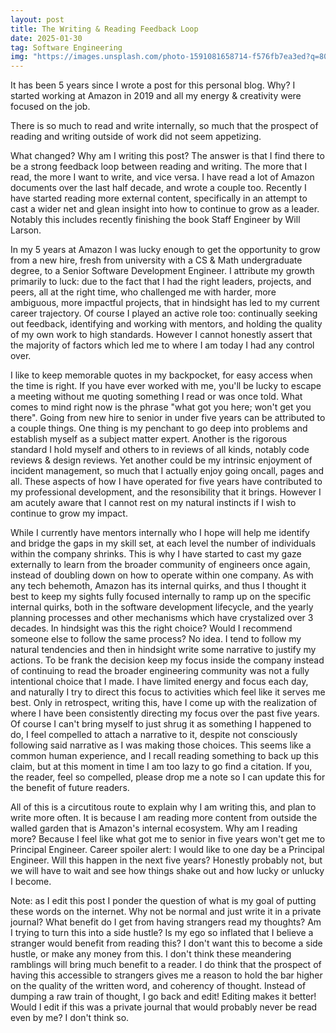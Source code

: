 ```yaml
---
layout: post
title: The Writing & Reading Feedback Loop
date: 2025-01-30
tag: Software Engineering
img: "https://images.unsplash.com/photo-1591081658714-f576fb7ea3ed?q=80&w=2371&auto=format&fit=crop"
---
```


It has been 5 years since I wrote a post for this personal blog. Why? I started working at Amazon in 2019 and all my 
energy & creativity were focused on the job. 

There is so much to read and write internally, so much that the prospect of 
reading and writing outside of work did not seem appetizing. 

What changed? Why am I writing this post? The answer is that I find there to be a strong feedback loop between reading and writing. 
The more that I read, the more I want to write, and vice versa. I have read a lot of Amazon documents over the last half decade, 
and wrote a couple too. Recently I have started reading more external content, specifically in an attempt to cast a wider net and 
glean insight into how to continue to grow as a leader. Notably this includes recently finishing the book Staff Engineer by 
Will Larson.

In my 5 years at Amazon I was lucky enough to get the opportunity to grow from a new hire, fresh from university with a CS & Math 
undergraduate degree, to a Senior Software Development Engineer. I attribute my growth primarily to luck: due to the fact that 
I had the right leaders, projects, and peers, all at the right time, who challenged me with harder, more ambiguous, 
more impactful projects, that in hindsight has led to my current career trajectory. Of course I played an active role too: 
continually seeking out feedback, identifying and working with mentors, and holding the quality of my own work to high standards. 
However I cannot honestly assert that the majority of factors which led me to where I am today I had any control over.

I like to keep memorable quotes in my backpocket, for easy access when the time is right. If you have ever worked with me, 
you'll be lucky to escape a meeting without me quoting something I read or was once told. What comes to mind right now 
is the phrase "what got you here; won't get you there". Going from new hire to senior in under five years can be attributed 
to a couple things. One thing is my penchant to go deep into problems and establish myself as a subject matter expert. 
Another is the rigorous standard I hold myself and others to in reviews of all kinds, notably code reviews & design reviews. 
Yet another could be my intrinsic enjoyment of incident management, so much that I actually enjoy going oncall, pages and all. 
These aspects of how I have operated for five years have contributed to my professional development, and the resonsibility that it brings. 
However I am acutely aware that I cannot rest on my natural instincts if I wish to continue to grow my impact.

While I currently have mentors internally who I hope will help me identify and bridge the gaps in my skill set, at each level the 
number of individuals within the company shrinks. This is why I have started to cast my gaze externally to learn from the broader community
of engineers once again, instead of doubling down on how to operate within one company. As with any tech behemoth, Amazon has its 
internal quirks, and thus I thought it best to keep my sights fully focused internally to ramp up on the specific internal quirks, 
both in the software development lifecycle, and the yearly planning processes and other mechanisms which have crystalized 
over 3 decades. In hindsight was this the right choice? Would I recommend someone else to follow the same process? No idea. 
I tend to follow my natural tendencies and then in hindsight write some narrative to justify my actions. To be frank the 
decision keep my focus inside the company instead of continuing to read the broader engineering community was not a fully intentional 
choice that I made. I have limited energy and focus each day, and naturally I try to direct this focus to activities which feel 
like it serves me best. Only in retrospect, writing this, have I come up with the realization of where I have been consistently 
directing my focus over the past five years. Of course I can't bring myself to just shrug it as something I happened to do, 
I feel compelled to attach a narrative to it, despite not consciously following said narrative as I was making those choices. 
This seems like a common human experience, and I recall reading something to back up this claim, but at this moment in time 
I am too lazy to go find a citation. If you, the reader, feel so compelled, please drop me a note so I can update this for 
the benefit of future readers.

All of this is a circutitous route to explain why I am writing this, and plan to write more often. It is because I am reading 
more content from outside the walled garden that is Amazon's internal ecosystem. Why am I reading more? Because I feel like what 
got me to senior in five years won't get me to Principal Engineer. Career spoiler alert: I would like to one day be a Principal Engineer. 
Will this happen in the next five years? Honestly probably not, but we will have to wait and see how things shake out 
and how lucky or unlucky I become. 

Note: as I edit this post I ponder the question of what is my goal of putting these words on the internet. Why not be normal
and just write it in a private journal? What benefit do I get from having strangers read my thoughts? Am I trying to turn this
into a side hustle? Is my ego so inflated that I believe a stranger would benefit from reading this? I don't want this to become 
a side hustle, or make any money from this. I don't think these meandering ramblings will bring much benefit to a reader. 
I do think that the prospect of having this accessible to strangers gives me a reason to hold the bar higher on the quality of
the written word, and coherency of thought. Instead of dumping a raw train of thought, I go back and edit! 
Editing makes it better! Would I edit if this was a private journal that would probably never be read even by me? I don't think so. 